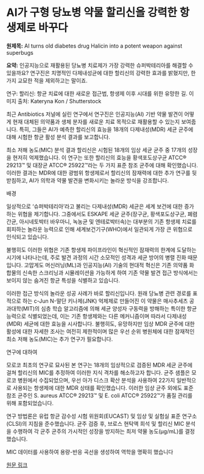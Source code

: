 # AI가 구형 당뇨병 약물 할리신을 강력한 항생제로 바꾸다

**원제목:** AI turns old diabetes drug Halicin into a potent weapon against superbugs

**요약:** 인공지능으로 재활용된 당뇨병 치료제가 가장 강력한 슈퍼박테리아를 해결할 수 있을까요? 연구진은 치명적인 다제내성균에 대한 할리신의 강력한 효과를 밝혔지만, 한 가지 교묘한 적을 제외하고는 말이죠.

연구: 할리신: 항균 치료에 대한 새로운 접근법, 항생제 이후 시대를 위한 유망한 길. 이미지 출처: Kateryna Kon / Shutterstock

최근 Antibiotics 저널에 실린 연구에서 연구진은 인공지능(AI) 기반 약물 발견이 어떻게 현재 대체된 의약품과 생체 분자를 새로운 치료 목적으로 재활용할 수 있는지 보여줍니다. 특히, 그들은 AI가 예측한 할리신의 효능을 18개의 다제내성(MDR) 세균 균주에 대해 시험한 항균 활성 분석 결과를 보고합니다.

최소 저해 농도(MIC) 분석 결과 할리신은 시험된 18개의 임상 세균 균주 중 17개의 성장을 현저히 억제했습니다. 이 연구는 또한 할리신의 효능을 황색포도상구균 ATCC® 29213™ 및 대장균 ATCC® 25922™라는 두 가지 표준 참조 균주에 대해 확인했습니다. 이러한 결과는 MDR에 대한 광범위 항생제로서 할리신의 잠재력에 대한 추가 연구를 뒷받침하고, AI가 의학과 약물 발견을 변화시키는 놀라운 방식을 강조합니다.

배경

일상적으로 ‘슈퍼박테리아’라고 불리는 다제내성(MDR) 세균은 세계 보건에 대한 증가하는 위협을 제기합니다. 그중에서도 ESKAPE 세균 균주(장구균, 황색포도상구균, 폐렴 간균, 아시네토박터 바우마니, 녹농균 및 엔테로박터속)는 대부분의 기존 항생제 치료를 회피하는 놀라운 능력으로 인해 세계보건기구(WHO)에서 일관되게 가장 큰 위협으로 인식되고 있습니다.

불행히도 이러한 위협은 기존 항생제 파이프라인이 혁신적인 잠재력의 한계에 도달하는 시기에 나타나는데, 주로 발견 과정의 시간 소모적인 성격과 세균 방어의 병렬 진화 때문입니다. 고맙게도 머신러닝(ML)과 인공지능(AI) 기술의 현대적 혁신은 기존 의약품 화합물의 신속한 스크리닝과 시뮬레이션을 가능하게 하여 기존 약물 발견 접근 방식에서는 보이지 않는 숨겨진 항균 특성을 식별하고 있습니다.

이러한 접근 방식의 놀라운 성공 사례가 바로 할리신입니다. 원래 당뇨병 관련 경로를 표적으로 하는 c-Jun N-말단 키나제(JNK) 억제제로 만들어진 이 약물은 매사추세츠 공과대학(MIT)의 심층 학습 알고리즘에 의해 세균 양성자 구동력을 방해하는 특이한 항균 능력으로 식별되었는데, 이는 기존 항생제와는 다른 메커니즘이며 따라서 다제내성(MDR) 세균에 대한 효능을 시사합니다. 불행히도, 유망하지만 임상 MDR 균주에 대한 활성에 대한 자세한 조사는 여전히 제한적이며 많은 우선 순위 병원체에 대한 잠재적인 최소 저해 농도(MIC)는 추가 연구가 필요합니다.

연구에 대하여

모로코 최초의 연구로 묘사된 본 연구는 18개의 임상적으로 검증된 MDR 세균 균주에 걸쳐 할리신의 MIC를 추정하여 이러한 지식 격차를 해소하고자 합니다. 균주 샘플은 모로코 병원에서 수집되었으며, 우선 아가 디스크 확산 분석을 사용하여 22가지 일반적으로 사용되는 항생제에 대한 MDR 상태를 확인했습니다. 이러한 임상 균주 외에도 표준 참조 균주인 S. aureus ATCC® 29213™ 및 E. coli ATCC® 25922™가 품질 관리를 위해 포함되었습니다.

연구 방법론은 유럽 항균 감수성 시험 위원회(EUCAST) 및 임상 및 실험실 표준 연구소(CLSI)의 지침을 준수했습니다. 균주 검증 후, 브로스 현탁액 희석 및 할리신 MIC 분석을 수행하여 각 균주 균주의 가시적인 성장을 방지하는 최저 약물 농도(μg/mL)를 결정했습니다.

MIC 데이터를 사용하여 용량-반응 곡선을 생성하여 역학을 명확히 했습니다

[원문 링크](https://www.news-medical.net/news/20250720/AI-turns-old-diabetes-drug-Halicin-into-a-potent-weapon-against-superbugs.aspx)
